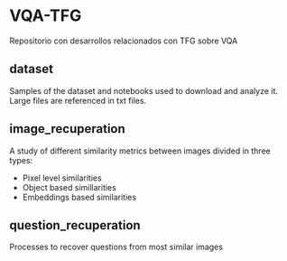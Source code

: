 # VQA-TFG
Repositorio con desarrollos relacionados con TFG sobre VQA

## dataset
Samples of the dataset and notebooks used to download and analyze it. Large files are referenced in txt files.


## image_recuperation
A study of different similarity metrics between images divided in three types:
  - Pixel level similarities
  - Object based simillarities
  - Embeddings based similarities

## question_recuperation
Processes to recover questions from most similar images
